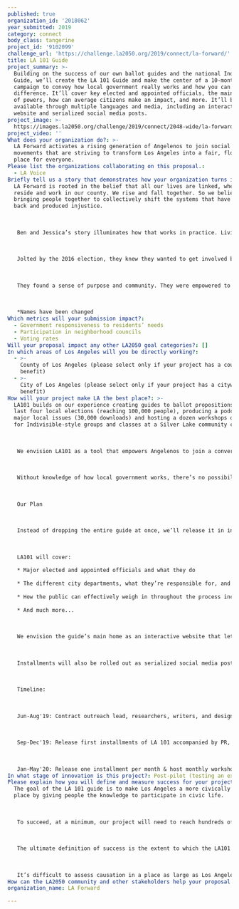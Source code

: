 ```yaml
---
published: true
organization_id: '2018062'
year_submitted: 2019
category: connect
body_class: tangerine
project_id: '9102099'
challenge_url: 'https://challenge.la2050.org/2019/connect/la-forward/'
title: LA 101 Guide
project_summary: >-
  Building on the success of our own ballot guides and the national Indivisible
  Guide, we’ll create the LA 101 Guide and make the center of a 10-month
  campaign to convey how local government really works and how you can make a
  difference. It’ll cover key elected and appointed officials, the main levers
  of powers, how can average citizens make an impact, and more. It’ll be
  available through multiple languages and media, including an interactive
  website and serialized social media posts.
project_image: >-
  https://images.la2050.org/challenge/2019/connect/2048-wide/la-forward.jpg
project_video: ''
What does your organization do?: >-
  LA Forward activates a rising generation of Angelenos to join social justice
  movements that are striving to transform Los Angeles into a fair, flourishing
  place for everyone.
Please list the organizations collaborating on this proposal.:
  - LA Voice
Briefly tell us a story that demonstrates how your organization turns inspiration into impact.: >-
  LA Forward is rooted in the belief that all our lives are linked, wherever we
  reside and work in our county. We rise and fall together. So we believe in
  bringing people together to collectively shift the systems that have held us
  back and produced injustice.
   
   
   
   Ben and Jessica’s story illuminates how that works in practice. Living on the Westside and raising two small children, they’d been civically disconnected before 2016. Working for a solar energy company and a UCLA autism clinic, they’d assumed things were on track to get better nationally and locally. Their only form of civic engagement was voting in major elections. And while they used LA Forward’s ballot guide for local and state propositions, their attention was on national issues. 
   
   
   
   Jolted by the 2016 election, they knew they wanted to get involved but they didn’t know how. After a few frustrating attempts at involvement with local chapters of national groups, they came to a LA Forward house party about Civics101 and decided to become LA Forward members. At first, they felt like they didn’t know what they were doing. But they were glad for the community, including people with more civic experience. They went from attending marches to registering voters at marches to actually empowering the parents of their kids’ classmates to gathering hundreds signatures for a key ballot initiatives. They joined LA Forward’s core leadership team and lead our coalition-based work to decriminalize street vending statewide and actually build homes for the homeless.
   
   
   
   They found a sense of purpose and community. They were empowered to educate and organize their friends, co-workers, and fellow parents. One result of this new engagement was to help people like Marisol, a street vendor and activist in Boyle Heights, to finally be able to earn a living without fear of harassment and deportation, to know there was a chance her son’s school might be fully funded, that her homeless neighbors would finally have a roof over their heads and a bed to sleep in. Even though LA’s great geographical and social distance still separates these families—they haven’t met in person and may never do so—their lives have been intertwined for good, to their mutual benefit.
   
   
   
   *Names have been changed
Which metrics will your submission impact?:
  - Government responsiveness to residents’ needs
  - Participation in neighborhood councils
  - Voting rates
Will your proposal impact any other LA2050 goal categories?: []
In which areas of Los Angeles will you be directly working?:
  - >-
    County of Los Angeles (please select only if your project has a countywide
    benefit)
  - >-
    City of Los Angeles (please select only if your project has a citywide
    benefit)
How will your project make LA the best place?: >-
  LA101 builds on our experience creating guides to ballot propositions in the
  last four local elections (reaching 100,000 people), producing a podcast about
  major local issues (30,000 downloads) and hosting a dozen workshops on LA 101
  for Indivisible-style groups and classes at a Silver Lake community center.
   
   
   
   We envision LA101 as a tool that empowers Angelenos to join a conversation with elected officials, decision-makers, and local government over the policies that will determine the future of our region. 
   
   
   
   Without knowledge of how local government works, there’s no possibility of impacting it. By illuminating the workings of the city, the guide and workshops will pave the way for greater involvement. When Angelenos learn effective ways to voice their views, they’ll have the confidence and know-how necessary not only to participate in local elections, but to do the mundane and crucial civic work of calling elected officials, showing up to council hearings, meeting with government staffers, joining neighborhood councils, and volunteering with advocacy organizations.
   
   
   
   Our Plan
   
   
   
   Instead of dropping the entire guide at once, we’ll release it in installments starting with the most basic information and moving to increasingly detailed and sophisticated sections on the workings of local government. This approach, inspired by the agile software development model, will allow us to produce results quickly and to adjust our ongoing work in response to feedback. It will also provide multiple opportunities to garner public attention.
   
   
   
   LA101 will cover:
   
   * Major elected and appointed officials and what they do
   
   * The different city departments, what they’re responsible for, and how they impact your life
   
   * How the public can effectively weigh in throughout the process including how to reach elected officials, the art of public comments and lobby visits, fundamentals of building relationships and coalitions
   
   * And much more...
   
   
   
   We envision the guide’s main home as an interactive website that lets people use the guide however they prefer—whether that’s getting a quick answer to one question or gaining a comprehensive understanding of the local governmental system from A to Z. 
   
   
   
   Installments will also be rolled out as serialized social media posts, and we’ll create a Vox-style video about the first installment to publicize the guide. To reach an audience that matches LA’s diversity we will collaborate with a wide variety of community groups in our network to hold workshops across the county. We’ll hire a grassroots, community-focused PR firm to pitch stories on LA101 to regional, neighborhood, and ethnic media. 
   
   
   
   Timeline:
   
   
   
   Jun-Aug'19: Contract outreach lead, researchers, writers, and designers, recruit community partners & develop first content chunks
   
   
   
   Sep-Dec'19: Release first installments of LA 101 accompanied by PR, press & community outreach. Host first 10 workshops in communities around LA
   
   
   
   Jan-May'20: Release one installment per month & host monthly workshops
In what stage of innovation is this project?: Post-pilot (testing an expansion of concept after initially successful pilot)
Please explain how you will define and measure success for your project.: >-
  The goal of the LA 101 guide is to make Los Angeles a more civically engaged
  place by giving people the knowledge to participate in civic life.
   
   
   
   To succeed, at a minimum, our project will need to reach hundreds of thousands of Angelenos. We will carefully measure how many people see the guide—through tracking traffic to the website, video views, social media engagement, and downloads, as well as the number of people who attend workshops. Our goal is that those people will mirror LA’s geographic and demographic diversity.
   
   
   
   The ultimate definition of success is the extent to which the LA101 guide can increase civic engagement—how many people are sending in comments on pending policies, calling elected officials, showing up to council hearings, meeting with the staff of elected offices, joining neighborhood councils, volunteering with advocacy groups, voting and getting their friends to vote, especially on local candidates and measures.
   
   
   
   It’s difficult to assess causation in a place as large as Los Angeles but we will create surveys to ask workshop and online participants about their behavior and that of their social circles to see how it changes from before their contact with the guide to a year later.
How can the LA2050 community and other stakeholders help your proposal succeed?: []
organization_name: LA Forward

---
```

